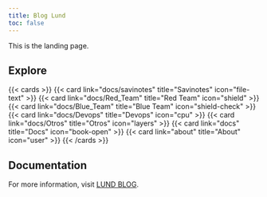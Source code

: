 ```yaml
---
title: Blog Lund
toc: false
---
```


This is the landing page.

## Explore

{{< cards >}}
  {{< card link="docs/savinotes" title="Savinotes" icon="file-text" >}}
  {{< card link="docs/Red_Team" title="Red Team" icon="shield" >}}
  {{< card link="docs/Blue_Team" title="Blue Team" icon="shield-check" >}}
  {{< card link="docs/Devops" title="Devops" icon="cpu" >}}
  {{< card link="docs/Otros" title="Otros" icon="layers" >}}
  {{< card link="docs" title="Docs" icon="book-open" >}}
  {{< card link="about" title="About" icon="user" >}}
{{< /cards >}}

## Documentation

For more information, visit [LUND BLOG](https://github.com/Lundhackerblog/Lundhackerblog.github.io).
